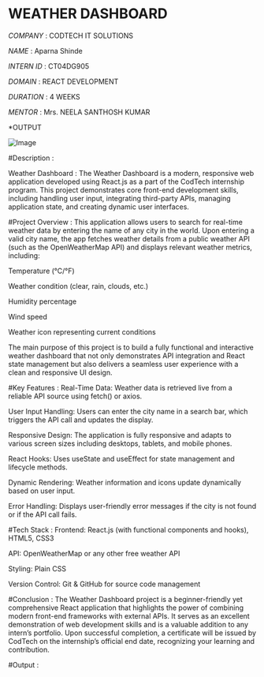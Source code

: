 # WEATHER DASHBOARD

*COMPANY* : CODTECH IT SOLUTIONS

*NAME* : Aparna Shinde

*INTERN ID* : CT04DG905

*DOMAIN* : REACT DEVELOPMENT

*DURATION* : 4 WEEKS

*MENTOR* : Mrs. NEELA SANTHOSH KUMAR

*OUTPUT


![Image](https://github.com/user-attachments/assets/f3bd1324-bf9b-49c3-b5ad-008e33322834)




#Description :

Weather Dashboard : 
The Weather Dashboard is a modern, responsive web application developed using React.js as a part of the CodTech internship program. 
This project demonstrates core front-end development skills, including handling user input, integrating third-party APIs, managing application state, and creating dynamic user interfaces.


#Project Overview :
This application allows users to search for real-time weather data by entering the name of any city in the world. 
Upon entering a valid city name, the app fetches weather details from a public weather API (such as the OpenWeatherMap API) and displays relevant weather metrics, 
including:

Temperature (°C/°F)

Weather condition (clear, rain, clouds, etc.)

Humidity percentage

Wind speed

Weather icon representing current conditions

The main purpose of this project is to build a fully functional and interactive weather dashboard that not only demonstrates API integration and React state management 
but also delivers a seamless user experience with a clean and responsive UI design.



#Key Features :
Real-Time Data: Weather data is retrieved live from a reliable API source using fetch() or axios.

User Input Handling: Users can enter the city name in a search bar, which triggers the API call and updates the display.

Responsive Design: The application is fully responsive and adapts to various screen sizes including desktops, tablets, and mobile phones.

React Hooks: Uses useState and useEffect for state management and lifecycle methods.

Dynamic Rendering: Weather information and icons update dynamically based on user input.

Error Handling: Displays user-friendly error messages if the city is not found or if the API call fails.



#Tech Stack :
Frontend: React.js (with functional components and hooks), HTML5, CSS3

API: OpenWeatherMap or any other free weather API

Styling: Plain CSS

Version Control: Git & GitHub for source code management


#Conclusion :
The Weather Dashboard project is a beginner-friendly yet comprehensive React application that highlights the power of combining modern front-end frameworks with external APIs.
It serves as an excellent demonstration of web development skills and is a valuable addition to any intern’s portfolio. 
Upon successful completion, a certificate will be issued by CodTech on the internship’s official end date, recognizing your learning and contribution.


#Output : 

